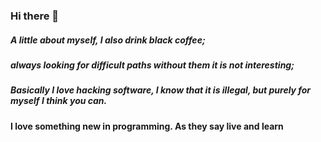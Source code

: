 ### Hi there 👋

##### A little about myself, I also drink black coffee; 
##### always looking for difficult paths without them it is not interesting; 

##### Basically I love hacking software, I know that it is illegal, but purely for myself I think you can.

#### I love something new in programming. As they say live and learn

<!--
**appath/appath** is a ✨ _special_ ✨ repository because its `README.md` (this file) appears on your GitHub profile.

Here are some ideas to get you started:

- 🔭 I’m currently working on ...
- 🌱 I’m currently learning ...
- 👯 I’m looking to collaborate on ...
- 🤔 I’m looking for help with ...
- 💬 Ask me about ...
- 📫 How to reach me: ...
- 😄 Pronouns: ...
- ⚡ Fun fact: ...
-->
